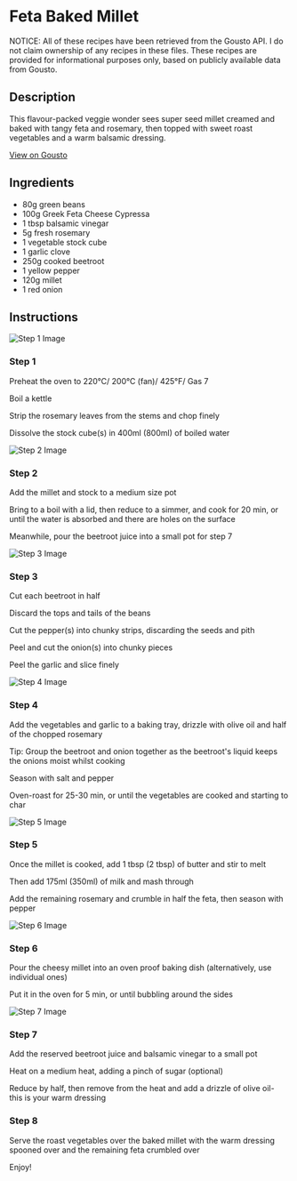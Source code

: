 # Feta Baked Millet

NOTICE: All of these recipes have been retrieved from the Gousto API. I do not claim ownership of any recipes in these files. These recipes are provided for informational purposes only, based on publicly available data from Gousto.

## Description

This flavour-packed veggie wonder sees super seed millet creamed and baked with tangy feta and rosemary, then topped with sweet roast vegetables and a warm balsamic dressing.

[View on Gousto](https://www.gousto.co.uk/recipes/cookbook/feta-baked-millet)

## Ingredients

- 80g green beans
- 100g Greek Feta Cheese Cypressa
- 1 tbsp balsamic vinegar 
- 5g fresh rosemary
- 1 vegetable stock cube
- 1 garlic clove
- 250g cooked beetroot
- 1 yellow pepper
- 120g millet
- 1 red onion

## Instructions

![Step 1 Image](https://production-media.gousto.co.uk/cms/recipe-step-image/435.-step--1-x200.jpg)

### Step 1

Preheat the oven to 220&deg;C/ 200&deg;C (fan)/ 425&deg;F/ Gas 7


Boil a kettle


Strip the rosemary leaves from the stems and chop finely


Dissolve the stock cube<span class="text-danger">(s)</span> in 400ml <span class="text-danger">(800ml)</span> of boiled water

![Step 2 Image](https://production-media.gousto.co.uk/cms/recipe-step-image/435.-step--2-x200.jpg)

### Step 2

Add the millet and stock to a medium size pot


Bring to a boil with a lid, then reduce to a simmer, and cook for 20 min, or until the water is absorbed and there are holes on the surface


Meanwhile, pour the beetroot juice into a small pot for step 7

![Step 3 Image](https://production-media.gousto.co.uk/cms/recipe-step-image/435.-step--3-x200.jpg)

### Step 3

Cut each beetroot in half


Discard the tops and tails of the beans


Cut the pepper<span class="text-danger">(s)</span> into chunky strips, discarding the seeds and pith


Peel and cut the onion<span class="text-danger">(s)</span> into chunky pieces


Peel the garlic and slice finely

![Step 4 Image](https://production-media.gousto.co.uk/cms/recipe-step-image/435.-step--4-x200.jpg)

### Step 4

Add the vegetables and garlic to a baking tray, drizzle with olive oil and half of the chopped rosemary


Tip: Group the beetroot and onion together as the beetroot's liquid keeps the onions moist whilst cooking&nbsp;


Season with salt and pepper


Oven-roast for 25-30 min, or until the vegetables are cooked and starting to char

![Step 5 Image](https://production-media.gousto.co.uk/cms/recipe-step-image/435.-step--5-x200.jpg)

### Step 5

Once the millet is cooked, add 1 tbsp<span class="text-danger"> (2 tbsp)</span> of butter and stir to melt


Then add 175ml <span class="text-danger">(350ml)</span> of milk and mash through


Add the remaining rosemary and crumble in half the feta, then season with pepper

![Step 6 Image](https://production-media.gousto.co.uk/cms/recipe-step-image/435.-step--6-x200.jpg)

### Step 6

Pour the cheesy millet into an oven proof baking dish (alternatively, use individual ones)


Put it in the oven for 5 min, or until bubbling around the sides

![Step 7 Image](https://production-media.gousto.co.uk/cms/recipe-step-image/435.-step--7-x200.jpg)

### Step 7

Add the reserved beetroot juice and balsamic vinegar to a small pot


Heat on a medium heat, adding a pinch of sugar (optional)


Reduce by half, then remove from the heat and add a drizzle of olive oil- this is your warm dressing&nbsp;

### Step 8

Serve the roast vegetables over the baked millet with the warm dressing spooned over and the remaining feta crumbled over


Enjoy!

